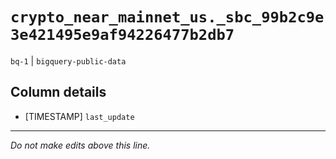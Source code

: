 # `crypto_near_mainnet_us._sbc_99b2c9e3e421495e9af94226477b2db7`
`bq-1` | `bigquery-public-data`

## Column details
* [TIMESTAMP] `last_update`

-------------------------------------------------------------------------------
*Do not make edits above this line.*
